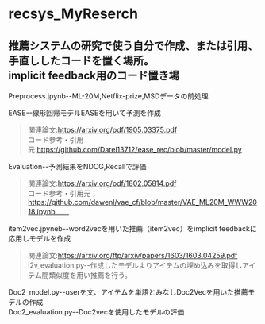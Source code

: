 # recsys_MyReserch　　
推薦システムの研究で使う自分で作成、または引用、手直ししたコードを置く場所。  
implicit feedback用のコード置き場
---
Preprocess.jpynb--ML-20M,Netflix-prize,MSDデータの前処理

EASE--線形回帰モデルEASEを用いて予測を作成
>関連論文:https://arxiv.org/pdf/1905.03375.pdf  
コード参考・引用元:https://github.com/Darel13712/ease_rec/blob/master/model.py 

Evaluation--予測結果をNDCG,Recallで評価　　
>関連論文:https://arxiv.org/pdf/1802.05814.pdf  
コード参考・引用元；https://github.com/dawenl/vae_cf/blob/master/VAE_ML20M_WWW2018.ipynb　　

item2vec.jpyneb--word2vecを用いた推薦（item2vec）をimplicit feedbackに応用しモデルを作成　　
>関連論文:https://arxiv.org/ftp/arxiv/papers/1603/1603.04259.pdf  
i2v_evaluation.py--作成したモデルよりアイテムの埋め込みを取得しアイテム間類似度を用い推薦を行う。　　

Doc2_model.py--userを文、アイテムを単語とみなしDoc2Vecを用いた推薦モデルの作成  
Doc2_evaluation.py--Doc2vecを使用したモデルの評価
